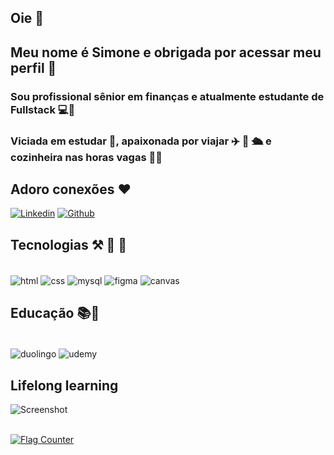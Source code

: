 ## Oie 👋

## Meu nome é Simone e obrigada por acessar meu perfil 🤩

### Sou profissional sênior em finanças e atualmente estudante de Fullstack 💻💾

### Viciada em estudar 📖, apaixonada por viajar ✈️ 🚢 🛳️ e cozinheira nas horas vagas 👩‍🍳

## Adoro conexões ❤️ 
[![Linkedin](https://img.shields.io/badge/LinkedIn-0077B5?style=for-the-badge&logo=linkedin&logoColor=white)](https://www.linkedin.com/in/simone-lorenzini-lima-financeiro/)
[![Github](https://img.shields.io/badge/GitHub-100000?style=for-the-badge&logo=github&logoColor=white)](https://github.com/SLorenziniLima/SLorenziniLima](https://github.com/SLorenziniLima/SLorenziniLima)/)

## Tecnologias ⚒️ 🧰  🧮

<div style="display: inline_block"><br/>
  <img align="center" alt= "html" src="https://img.shields.io/badge/HTML5-E34F26?style=for-the-badge&logo=html5&logoColor=white"/>
  <img align="center" alt= "css" src="https://img.shields.io/badge/CSS3-1572B6?style=for-the-badge&logo=css3&logoColor=white"/>
  <img align="center" alt= "mysql" src="https://img.shields.io/badge/MySQL-005C84?style=for-the-badge&logo=mysql&logoColor=white"/>
  <img align="center" alt= "figma" src="https://img.shields.io/badge/Figma-F24E1E?style=for-the-badge&logo=figma&logoColor=white"/>
  <img align="center" alt= "canvas" src="https://img.shields.io/badge/Canva-%2300C4CC.svg?&style=for-the-badge&logo=Canva&logoColor=white"/>
  </div>

## Educação 📚📓 

<div style="display: inline_block"><br/>
<img align="center" alt= "duolingo"src="https://img.shields.io/badge/Duolingo-58CC02?style=for-the-badge&logo=Duolingo&logoColor=white"/>
<img align="center" alt= "udemy"src="https://img.shields.io/badge/Udemy-EC5252?style=for-the-badge&logo=Udemy&logoColor=white"/>
 </div>
 
 ## Lifelong learning 
![Screenshot](https://st.depositphotos.com/2379655/57211/v/600/depositphotos_572115598-stock-illustration-senior-woman-using-a-laptop.jpg)

<br>

<a href="http://s01.flagcounter.com/more/rpa">
<img src="https://s01.flagcounter.com/count2/rpa/bg_BF81AF</txt_440663/border_8D10B3/columns_2/maxflags_10/viewers_0/labels_1/pageviews_0/flags_0/percent_0/" alt="Flag Counter" border="0">
</a>



